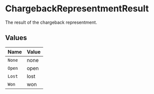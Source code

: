# ChargebackRepresentmentResult

The result of the chargeback representment.


## Values

| Name   | Value  |
| ------ | ------ |
| `None` | none   |
| `Open` | open   |
| `Lost` | lost   |
| `Won`  | won    |